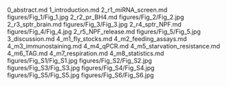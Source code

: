 0_abstract.md
1_introduction.md
2_r1_miRNA_screen.md
figures/Fig_1/Fig_1.jpg
2_r2_pr_BH4.md
figures/Fig_2/Fig_2.jpg
2_r3_sptr_brain.md
figures/Fig_3/Fig_3.jpg
2_r4_sptr_NPF.md
figures/Fig_4/Fig_4.jpg
2_r5_NPF_release.md
figures/Fig_5/Fig_5.jpg
3_discussion.md
4_m1_fly_stocks.md
4_m2_feeding_assays.md
4_m3_immunostaining.md
4_m4_qPCR.md
4_m5_starvation_resistance.md
4_m6_TAG.md
4_m7_respiration.md
4_m8_statistics.md
figures/Fig_S1/Fig_S1.jpg
figures/Fig_S2/Fig_S2.jpg
figures/Fig_S3/Fig_S3.jpg
figures/Fig_S4/Fig_S4.jpg
figures/Fig_S5/Fig_S5.jpg
figures/Fig_S6/Fig_S6.jpg